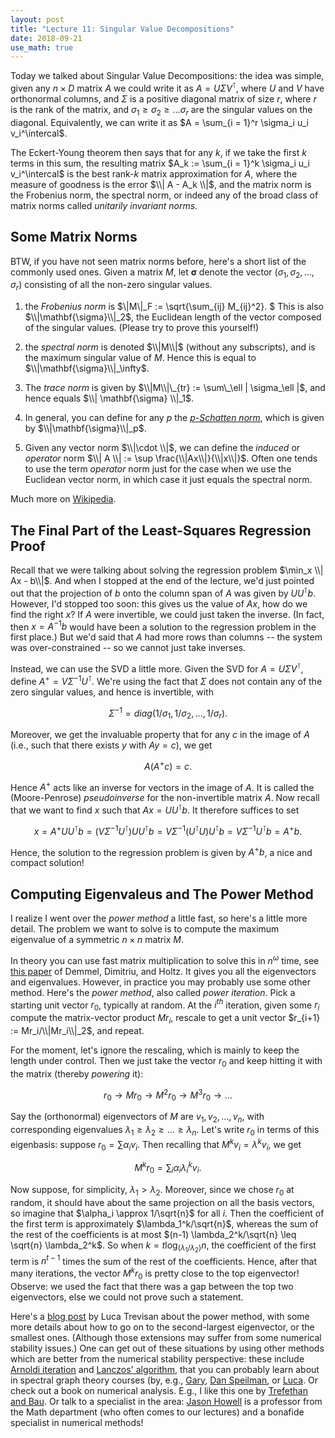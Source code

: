 ```yaml
---
layout: post
title: "Lecture 11: Singular Value Decompositions"
date: 2018-09-21
use_math: true
---
```


Today we talked about Singular Value Decompositions: the idea was
simple, given any $n\times D$ matrix $A$ we could write it as $A = U
\Sigma V^\intercal$, where $U$ and $V$ have orthonormal columns, and
$\Sigma$ is a positive diagonal matrix of size $r$, where $r$ is the
rank of the matrix, and $\sigma_1 \geq \sigma_2 \geq \ldots \sigma_r$
are the singular values on the diagonal. Equivalently, we can write it
as $A = \sum_{i = 1}^r \sigma_i u_i v_i^\intercal$.

The Eckert-Young theorem then says that for any $k$, if we take the
first $k$ terms in this sum, the resulting matrix $A_k := \sum_{i = 1}^k
\sigma_i u_i v_i^\intercal$ is the best rank-$k$ matrix approximation
for $A$, where the measure of goodness is the error $\\| A - A_k \\|$, and
the matrix norm is the Frobenius norm, the spectral norm, or indeed any
of the broad class of matrix norms called _unitarily invariant norms_.

## Some Matrix Norms

BTW, if you have not seen matrix norms before, here's a short list of
the commonly used ones. Given a matrix $M$, let $\mathbf{\sigma}$ denote
the vector $(\sigma_1, \sigma_2, \ldots, \sigma_r)$ consisting of all
the non-zero singular values.

1. the _Frobenius norm_ is $\\|M\\|\_F := \sqrt{\sum_{ij} M_{ij}^2}. $
This is also $\\|\mathbf{\sigma}\\|_2$, the Euclidean length of the
vector composed of the singular values. (Please try to prove this
yourself!)

2. the _spectral norm_ is denoted $\\|M\\|$ (without any subscripts), and
is the maximum singular value of $M$. Hence this is equal to
$\\|\mathbf{\sigma}\\|_\infty$.

3. The _trace norm_ is given by $\\|M\\|\_{tr} := \sum\_\ell | \sigma_\ell |$, and
hence equals $\\| \mathbf{\sigma} \\|_1$.

4. In general, you can define for any $p$ the [_$p$-Schatten norm_](https://en.wikipedia.org/wiki/Schatten_norm), which is given by $\\|\mathbf{\sigma}\\|_p$.

5. Given any vector norm $\\|\cdot \\|$, we can define the _induced_ or _operator_ norm $\\| A \\| := \sup \frac{\\|Ax\\|}{\\|x\\|}$. Often one tends
to use the term _operator_ norm just for the case when we use the Euclidean vector norm, in which case it just equals the spectral norm.

Much more on [Wikipedia](https://en.wikipedia.org/wiki/Matrix_norm).

## The Final Part of the Least-Squares Regression Proof

Recall that we were talking about solving the regression problem $\min_x
\\| Ax - b\\|$. And when I stopped at the end of the lecture, we'd just
pointed out that the projection of $b$ onto the column span of $A$ was
given by $UU^\intercal b$. However, I'd stopped too soon: this gives us
the value of $Ax$, how do we find the right $x$? If $A$ were invertible,
we could just taken the inverse. (In fact, then $x = A^{-1} b$ would
have been a solution to the regression problem in the first place.) But
we'd said that $A$ had more rows than columns -- the system was
over-constrained -- so we cannot just take inverses.

Instead, we can use the SVD a little more. Given the SVD for $A = U
\Sigma V^\intercal$, define $A^{+} = V \Sigma^{-1} U^\intercal$. We're
using the fact that $\Sigma$ does not contain any of the zero singular
values, and hence is invertible, with

$$ \Sigma^{-1} = diag(1/\sigma_1, 1/\sigma_2, \ldots, 1/\sigma_r). $$

Moreover, we get the invaluable
property that for any $c$ in the image of $A$ (i.e., such that there
exists $y$ with $Ay = c$), we get

$$ A (A^+ c) =  c. $$

Hence $A^+$ acts like an inverse for vectors in the image of $A$. It is
called the (Moore-Penrose) _pseudoinverse_ for the non-invertible matrix
$A$. Now recall that we want to find $x$ such that $Ax = UU^\intercal
b$. It therefore suffices to set

$$ x = A^+  UU^\intercal b = (V
\Sigma^{-1} U^\intercal) UU^\intercal b = V
\Sigma^{-1} (U^\intercal U)U^\intercal b = V
\Sigma^{-1} U^\intercal b = A^+ b. $$

Hence, the solution to the regression problem is given by $A^+ b$, a
nice and compact solution!

## Computing Eigenvaleus and The Power Method

I realize I went over the _power method_ a little fast, so here's a
little more detail. The problem we want to solve is to compute the
maximum eigenvalue of a symmetric $n \times n$ matrix $M$.

In theory you can use fast matrix multiplication to solve this in
$n^{\omega}$ time, see [this paper](https://arxiv.org/abs/math/0612264)
of Demmel, Dimitriu, and Holtz. It gives you all the eigenvectors and
eigenvalues. However, in practice you may probably use some other
method. Here's the _power method_, also called _power iteration_. Pick a
starting unit vector $r_0$, typically at random. At the $i^{th}$
iteration, given some $r_i$ compute the matrix-vector product $Mr_i$,
rescale to get a unit vector $r_{i+1} := Mr_i/\\|Mr_i\\|_2$, and repeat.

For the moment, let's ignore the rescaling, which is mainly to keep the
length under control. Then we just take the vector $r_0$ and keep
hitting it with the matrix (thereby _powering_ it):

$$ r_0 \rightarrow Mr_0 \rightarrow M^2 r_0 \rightarrow M^3 r_0 \rightarrow \ldots $$

Say the (orthonormal) eigenvectors of $M$ are $v_1, v_2, \ldots, v_n$,
with corresponding eigenvalues $\lambda_1 \geq \lambda_2 \geq \ldots
\geq \lambda_n$. Let's write $r_0$ in terms of this eigenbasis: suppose
$r_0 = \sum \alpha_i v_i$. Then recalling that $M^kv_i = \lambda^k v_i$,
we get

$$ M^k r_0 = \sum_i \alpha_i \lambda_i^k v_i. $$

Now suppose, for simplicity, $\lambda_1 > \lambda_2$. Moreover, since we
chose $r_0$ at random, it should have about the same projection on all
the basis vectors, so imagine that $\alpha_i \approx 1/\sqrt{n}$ for all
$i$. Then the coefficient of the first term is approximately
$\lambda_1^k/\sqrt{n}$, whereas the sum of the rest of the coefficients
is at most $(n-1) \lambda_2^k/\sqrt{n} \leq \sqrt{n} \lambda_2^k$. So
when $k = t \log_{(\lambda_1/\lambda_2)} n$, the coefficient of the
first term is $n^{t-1}$ times the sum of the rest of the
coefficients. Hence, after that many iterations, the vector $M^k r_0$ is
pretty close to the top eigenvector! Observe: we used the fact that
there was a gap between the top two eigenvectors, else we could not
prove such a statement.

Here's a [blog
post](https://lucatrevisan.wordpress.com/2013/05/08/the-power-method/)
by Luca Trevisan about the power method, with some more details about how to
go on to the second-largest eigenvector, or the smallest ones. (Although
those extensions may suffer from some numerical stability issues.)
One can get out of these situations by using
other methods which are better from the numerical stability perspective:
these include [Arnoldi
iteration](https://en.wikipedia.org/wiki/Arnoldi_iteration) and
[Lanczos' algorithm](https://en.wikipedia.org/wiki/Lanczos_algorithm),
that you can probably learn about in spectral graph theory courses (by,
e.g.,
[Gary](http://www.cs.cmu.edu/afs/cs/academic/class/15859n-f18/schedule.html),
[Dan
Speilman](http://www.cs.yale.edu/homes/spielman/561/2015/index.html), or
[Luca](https://people.eecs.berkeley.edu/~luca/books/expanders-2016.pdf).
Or check out a book on numerical analysis. E.g., I like this one by
[Trefethan and
Bau](https://people.maths.ox.ac.uk/trefethen/text.html). Or talk to a
specialist in the area: [Jason
Howell](https://www.cmu.edu/math/people/faculty/howell.html) is a
professor from the Math department (who often comes to our lectures) and
a bonafide specialist in numerical methods!

